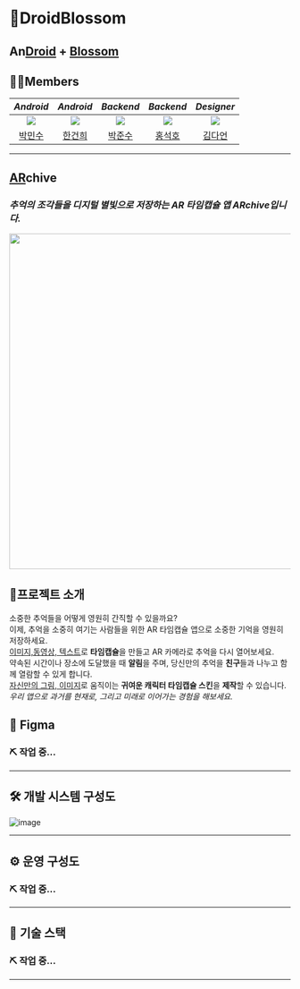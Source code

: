 # 🌸DroidBlossom
## An<u>Droid</u> + <u>Blossom</u> </h2>

## 👫🏻Members

|                             _Android_                              |                             _Android_                              |                             _Backend_                              |                                                 _Backend_                                                  |                           _Designer_                            |
|:------------------------------------------------------------------:|:------------------------------------------------------------------:|:------------------------------------------------------------------:|:----------------------------------------------------------------------------------------------------------:|:---------------------------------------------------------------:|
| ![](https://avatars.githubusercontent.com/u/69802523?v=4&size=150) | ![](https://avatars.githubusercontent.com/u/77563098?v=4&size=150) | ![](https://avatars.githubusercontent.com/u/97604953?v=4&size=150) | ![](https://avatars.githubusercontent.com/u/68144059?s=150&u=995d25ffc8790bd29ae999a25662c0cace3ddeeb&v=4) | ![](https://avatars.githubusercontent.com/u/87162492?v=4&s=150) |
|                 [박민수](https://github.com/comst19)                  |               [한건희](https://github.com/hangunhee39)                |             [박준수](https://github.com/GaBaljaintheroom)             |                                   [홍석호](https://github.com/seokho-1116)                                    |            [김다언](https://github.com/frozen-seaweed)             |

---
## <u>AR</u>chive
### _추억의 조각들을 디지털 별빛으로 저장하는 AR 타임캡슐 앱 ARchive입니다._

<img src="https://github.com/tukcomCD2024/DroidBlossom/assets/68144059/0111eb1d-49a0-4582-9f1d-c67270f88e48" width="600px" height="auto">

## 💊프로젝트 소개
소중한 추억들을 어떻게 영원히 간직할 수 있을까요?
<br>이제, 추억을 소중히 여기는 사람들을 위한 AR 타임캡슐 앱으로 소중한 기억을 영원히 저장하세요. 
<br><u>이미지,동영상, 텍스트</u>로 **타임캡슐**을 만들고 AR 카메라로 추억을 다시 열어보세요. 
<br>약속된 시간이나 장소에 도달했을 때 **알림**을 주며, 당신만의 추억을 **친구**들과 나누고 함께 열람할 수 있게 합니다. 
<br><u>자신만의 그림, 이미지</u>로 움직이는 **귀여운 캐릭터 타임캡슐 스킨**을 **제작**할 수 있습니다.
<br>_우리 앱으로 과거를 현재로, 그리고 미래로 이어가는 경험을 해보세요._

## 🎨 Figma

### ⛏️ 작업 중...

---

## 🛠 개발 시스템 구성도

![image](https://github.com/tukcomCD2024/DroidBlossom/assets/68144059/c3116c5f-cc50-461b-8b3a-24a0566ed7e4)

---

## ⚙️ 운영 구성도

### ⛏️ 작업 중...

---

## 🦾 기술 스택
### ⛏️ 작업 중...

---
